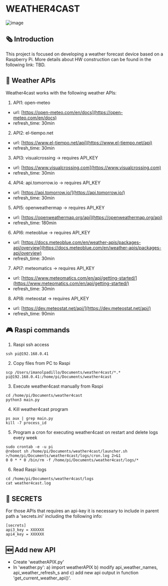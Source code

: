 # WEATHER4CAST
![image](https://github.com/imanolpadillo/weather4cast/assets/67315499/6c641faf-240b-4e6a-9bad-6b02a9b2b7c2)

## 🗞️ Introduction
This project is focused on developing a weather forecast device based on a Raspberry Pi. More details about HW construction can be found in the following link: TBD.

## 🔌 Weather APIs
Weather4cast works with the following weather APIs:

1. API1: open-meteo
  - url: [https://open-meteo.com/en/docs](https://open-meteo.com/en/docs)
  - refresh_time: 30min
2. API2: el-tiempo.net
  - url: [https://www.el-tiempo.net/api](https://www.el-tiempo.net/api)
  - refresh_time: 30min
3. API3: visualcrossing -> requires API_KEY
  - url: [https://www.visualcrossing.com](https://www.visualcrossing.com)
  - refresh_time: 30min
4. API4: api.tomorrow.io -> requires API_KEY
  - url: [https://api.tomorrow.io/](https://api.tomorrow.io/)
  - refresh_time: 30min
5. API5: openweathermap -> requires API_KEY
  - url: [https://openweathermap.org/api](https://openweathermap.org/api)
  - refresh_time: 180min
6. API6: meteoblue -> requires API_KEY
  - url: [https://docs.meteoblue.com/en/weather-apis/packages-api/overview](https://docs.meteoblue.com/en/weather-apis/packages-api/overview)
  - refresh_time: 30min
7. API7: meteomatics -> requires API_KEY
  - url: [https://www.meteomatics.com/en/api/getting-started/](https://www.meteomatics.com/en/api/getting-started/)
  - refresh_time: 30min
8. API8: meteostat -> requires API_KEY
  - url: [https://dev.meteostat.net/api/](https://dev.meteostat.net/api/)
  - refresh_time: 90min


## 🎮 Raspi commands

 1.  Raspi ssh access
```
ssh pi@192.168.0.41
```

 2. Copy files from PC to Raspi
```
scp /Users/imanolpadillo/Documents/weather4cast/*.* pi@192.168.0.41:/home/pi/Documents/weather4cast
````

 3. Execute weather4cast manually from Raspi
```
cd /home/pi/Documents/weather4cast
python3 main.py
```

 4. Kill weather4cast program
```
ps aux | grep main.py
kill -7 process_id
```

 5. Program a cron for executing weather4cast on restart and delete logs every week
```
sudo crontab -e -u pi
@reboot sh /home/pi/Documents/weather4cast/launcher.sh >/home/pi/Documents/weather4cast/logs/cron.log 2>&1
0 0 * * 0 /bin/rm -f /home/pi/Documents/weather4cast/logs/*
```

 6. Read Raspi logs
```
cd /home/pi/Documents/weather4cast/logs
cat weather4cast.log
```

## 🔏 SECRETS
For those APIs that requires an api-key it is necessary to include in parent path a 'secrets.ini' including the following info:
```
[secrets]
api3_key = XXXXXX
api4_key = XXXXXX
```

## 🆕 Add new API
 - Create 'weatherAPIX.py'
 - In 'weather.py': a) import weatherAPIX b) modify api_weather_names, api_weather_refresh_s and c) add new api output in function 'get_current_weather_api()'.

